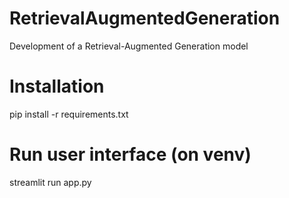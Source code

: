 # RetrievalAugmentedGeneration

Development of a Retrieval-Augmented Generation model   

# Installation

pip install -r requirements.txt

# Run user interface (on venv)

streamlit run app.py
